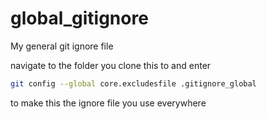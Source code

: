 # global_gitignore
My general git ignore file

navigate to the folder you clone this to and enter
```bash 
git config --global core.excludesfile .gitignore_global
```

to make this the ignore file you use everywhere
